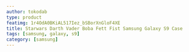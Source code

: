 ```yaml
---
author: tokodab
type: product
featimg: 1r4OdA0BKiAL517Iez_bSBorXnGloF4XE
title: Starwars Darth Vader Boba Fett Fist Samsung Galaxy S9 Case
tags: [samsung, galaxy, s9]
category: [samsung]
---
```

